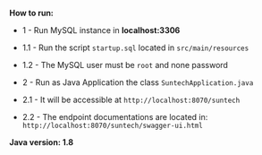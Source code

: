 **How to run:**

* 1 - Run MySQL instance in **localhost:3306**
* 1.1 - Run the script `startup.sql` located in `src/main/resources`
* 1.2 - The MySQL user must be `root` and none password

* 2 - Run as Java Application the class `SuntechApplication.java`
* 2.1 - It will be accessible at `http://localhost:8070/suntech`
* 2.2 - The endpoint documentations are located in: `http://localhost:8070/suntech/swagger-ui.html`

**Java version: 1.8**
